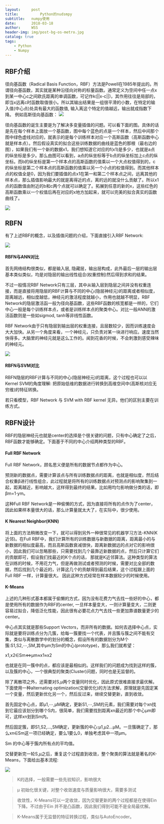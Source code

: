 ```yaml
---
layout:     post
title:      	Python的nudsmpy
subtitle:   numpy使用
date:       2018-03-18
author:     WSS
header-img: img/post-bg-os-metro.jpg
catalog: true
tags:
    - Python
    - Numpy
---
```


## RBF介绍 ##

径向基函数（Radical Basis Function，RBF）方法是Powell在1985年提出的。所谓径向基函数，其实就是某种沿径向对称的标量函数。通常定义为空间中任一点x到某一中心c之间欧氏距离的单调函数，可记作k(||x-c||)，其作用往往是局部的，即当x远离c时函数取值很小。所以其输出结果是一组很平滑的小数，在特定的输入值(中心点)处具有最大的函数值, 输入离这个特定的值越远，输出就成指数下降。  例如高斯径向基函数：
![](http://oyug2kd6x.bkt.clouddn.com//RBFN/RBF.png)

径向基函数的诞生主要是为了解决多变量插值的问题。可以看下面的图。具体的话是先在每个样本上面放一个基函数，图中每个蓝色的点是一个样本，然后中间那个图中绿色虚线对应的，就表示的是每个训练样本对应一个高斯函数（高斯函数中心就是样本点）。然后假设真实的拟合这些训练数据的曲线是蓝色的那根（最右边的图），如果我们有一个新的数据x1，我们想知道它对应的f(x1)是多少，也就是a点的纵坐标是多少。那么由图可以看到，a点的纵坐标等于b点的纵坐标加上c点的纵坐标。而b的纵坐标是第一个样本点的高斯函数的值乘以一个大点权值得到的，c的纵坐标是第二个样本点的高斯函数的值乘以另一个小点的权值得到。而其他样本点的权值全是0，因为我们要插值的点x1在第一和第二个样本点之间，远离其他的样本点，那么插值影响最大的就是离得近的点，离的远的就没什么贡献了。所以x1点的函数值由附近的b和c两个点就可以确定了。拓展到任意的新的x，这些红色的高斯函数乘以一个权值后再在对应的x地方加起来，就可以完美的拟合真实的函数曲线了。

![](http://oyug2kd6x.bkt.clouddn.com//RBFN/rbf-1.png)

## RBFN ##

有了上述RBF的概念，以及插值问题的介绍，下面直接引入RBF Network:

![](http://oyug2kd6x.bkt.clouddn.com//RBFN/RBFN.png)


####  RBFN与ANN对比 ####

首先网络结构很类似，都是输入层, 隐藏层，输出层构成，此外最后一层的输出层基本类似类似，均是对隐层的输出线性组合(权重控制)然后得到求和的结果。

不过一般情况RBF Network只有三层，其中从输入层到隐层之间并没有权重连接，而是直接将用隐层的RBF计算与不同的中心(隐层神经元)的距离或者相似度，距离越远，相似度越低，神经元的激活程度就越小，作用也就越不明显，RBF Network的隐层激活函一般为径向基函数，这些RBF函数的核宽都是一样的，它们中心一般是每个训练样本点，或者是训练样本点的聚类中心。对比一般ANN的激活函数则是一些如sigmod, tanh等非线性函数。

RBF Network由于只有隐层到输出层的权重连接，且层数较少，因而训练速度会大大加快。从另一个角度来看，一个神经元，只负责对某一块进行响应。速度当然快得多。大脑里的神经元就是这么工作的。闻到花香的时候，不会刺激到感受辣味的神经元。

![](http://oyug2kd6x.bkt.clouddn.com//RBFN/rbf-2&ann.png)

####  RBFN与SVM对比  ####

RBFN隐层的RBF计算与不同的中心(隐层神经元)的距离，这个过程也可以以Kernel SVM的角度理解: 把原始低维的数据进行转换到高维空间中(高斯核对应无穷维)的特征转换。

若只看模型，RBF Network 与 SVM with RBF kernel 无异。他们的区别主要在训练方式。

## RBFN设计 ##

RBF的隐层神经元也就是center的选择是个很关键的问题，只有中心确定了之后，RBF函数才能够确定。下面基于不同的中心介绍两种类型的RBF。

#### Full RBF Network ####

Full RBF Network，顾名思义便是所有的数据节点都作为中心。

预测新的数据点，需要计算该点与所有训练数据点的距离，也就是相似度，然后结合权重β进行线性组合，此过程就是将所有的训练数据点对预测点的影响聚集到一起，距离越近，影响越大，这样得到最终的结果。比如用均匀影响做分类的话，即βm=1⋅ym。

这种Full RBF Network是一种偷懒的方式，因为直接将所有的点作为了center，因此如果样本量很大的话，那么计算量就太大了，在实际中，很少使用。

#### K Nearest Neighbor(KNN) ####

将上面的方法稍微改变一下，就可以得到另外一种很常见的机器学习方法-KNN(K近邻)。在Full RBF中，我们计算所有的训练数据与新数据的距离，距离最小的与新数据的相似度最高，而且高斯函数衰减很快，距离新数据远的点对它的影响很小，因此我们可以忽略那些，只需要找到几个最靠近新数据的点，然后只计算它们的贡献即可，假设我们找最近的K个点的话， 那就是K近邻算法。这种类型的算法在训练的时候，不用花力气，但是再做测试或者预测的时候，需要对比全部的数据，然后找到几个最近的，计算这几个的贡献得到最后结果，这个过程跟上面的Full RBF 一样，计算量很大。 因此这种方式经常在样本数据较少的时候使用。

#### K-Means ####

上述的几种形式基本都属于偷懒的方式，因为没有花费力气去找一些好的中心，都是使用所有的数据作为RBF的center, 一旦样本量变大，一则计算量变大，二则更容易过拟合，降低泛化性能，因此很有必要花点力气去找一些更加靠谱数量更少的center。

中心点其实就是那些Support Vectors，而非所有的数据。如何去选择中心点，实际就是要将训练点分为几簇，给每一簇要找一个代表，并且簇与簇之间不能有交集，类似与离散数学中的划分的概念，假设所有的数据划分为M个簇:S1,S2,⋯,SM,其中μm为Sm的中心(prototype)，那么我们就希望：

x1,x2∈Sm⇔μm≈x1≈x2

也就是在同一簇中的点，都应该是最相似的。这样我们的问题成为找到这样的簇，以及簇的中心，一个很典型的聚类(Cluster)问题，同时也是无监督的。

除了离散项之外，还需要对S,μ两个变量同时优化，因此原式很难直接求最优解。下面使用一种alternating optimization(交替优化)的方法求解，原理就是先固定某一个变量，然后更新优化另一个，然后反过来，继续交替更新，直到收敛。

首先固定中心点，即μ1,⋯,μM确定，更新S1,⋯,SM的元素，我们需要对每个xn找到它最应该划分到哪个S内，很简单，我们需要找到距离xn最近的那个中心μm即可，这样xn划到Sm内。

然后固定簇，即S1,S2,...,SM确定，更新簇的中心:μ1,μ2...μM。一旦簇确定了，那么xn∈Sm这一项已经确定，要么1要么0，单独考虑其中一项μm。

Sm 的中心等于簇内所有点的平均值。

交替更新完一轮S,μ之后，重复这个过程直到收敛，整个聚类的算法就是著名的K-Means，下面给出基本流程:

![](http://oyug2kd6x.bkt.clouddn.com//RBFN/k-means3.png)

>K的选择，一般需要一些先验知识，影响很大

>μ 初始化很关键，对整个收敛速度与质量影响很大，需要多测试

>收敛性，K-Means可以一定收敛，因为交替更新的两个过程都是在使得Ein下降。不过由于Ein 并不是凸函数，因此我们得到可能不是全局最优解。

>K-Means属于无监督的特征转换过程，类似与AutoEncoder。

>
>

